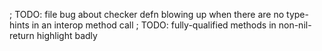; TODO: file bug about checker defn blowing up when there are no type-hints in an interop method call
; TODO: fully-qualified methods in non-nil-return highlight badly